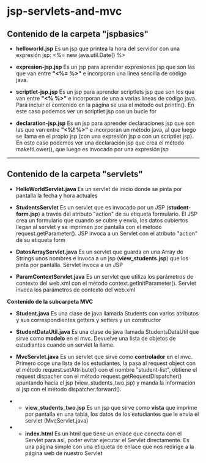 # jsp-servlets-and-mvc

## Contenido de la carpeta "jspbasics"
- **helloworld.jsp**
Es un jsp que printea la hora del servidor con una expresión jsp: <%= new java.util.Date() %>

- **expresion-jsp.jsp**
Es un jsp para aprender expresiones jsp que son las que van entre **"<%=  %>"** e incorporan una línea sencilla de código java. 

- **scriptlet-jsp.jsp**
Es un jsp para aprender scriptlets jsp que son los que van entre **"<%  %>"** e incorporan de una a varias líneas de código java. Para incluír el contenido en la página se usa el método out.println(). En este caso podemos ver un scriptlet jsp con un bucle for

- **declaration-jsp.jsp**
Es un jsp para aprender declaraciones jsp que son las que van entre **"<%!  %>"** e incorporan un método java, al que luego se llama en el propio jsp (con una expresión jsp o con un scriptlet jsp). En este caso podemos ver una declaración jsp que crea el método makeItLower(), que luego es invocado por una expresión jsp

---

## Contenido de la carpeta "servlets"
- **HelloWorldServlet.java**
Es un servlet de inicio donde se pinta por pantalla la fecha y hora actuales

- **StudentsServlet**
Es un servlet que es invocado por un JSP (**student-form.jsp**) a través del atributo "action" de su etiqueta formulario. El JSP crea un formulario que cuando se cubre y envía, los datos cubiertos llegan al servlet y se imprimen por pantalla con el método request.getParameter(). JSP invoca a un Servlet con el atributo "action" de su etiqueta form

- **DatosArrayServlet.java**
Es un servlet que guarda en una Array de Strings unos nombres e invoca a un jsp (**view_students.jsp**) que los pinta por pantalla. Servlet invoca a un JSP

- **ParamContextServlet.java**
Es un servlet que utiliza los parámetros de contexto del web.xml con el método context.getInitParameter(). Servlet invoca los parámetros de contexto del web.xml

**Contenido de la subcarpeta MVC**
- **Student.java**
Es una clase de java llamada Students con varios atributos y sus correspondientes getters y setters y un constructor

- **StudentDataUtil.java**
Es una clase de java llamada StudentsDataUtil que sirve como **modelo** en el mvc. Devuelve una lista de objetos de estudiantes cuando un servlet la llame.

- **MvcServlet.java**
Es un servlet que sirve como **controlador** en el mvc. Primero coge una lista de los estudiantes, la pasa al request object con el método request.setAttribute() con el nombre "student-list", obtiene el request dispacher con el método request.getRequestDispatcher() apuntando hacia el jsp (view_students_two.jsp) y manda la información al jsp con el método dispatcher.forward().

- - **view_students_two.jsp**
Es un jsp que sirve como **vista** que imprime por pantalla en una tabla, los datos de los estudiantes que le envía el servlet (MvcServlet.java)

- - **index.html**
Es un html que tiene un enlace que conecta con el Servlet para así, poder evitar ejecutar el Servlet directamente. Es una página simple con una etiqueta de enlace que nos redirige a la página web de nuestro Servlet
